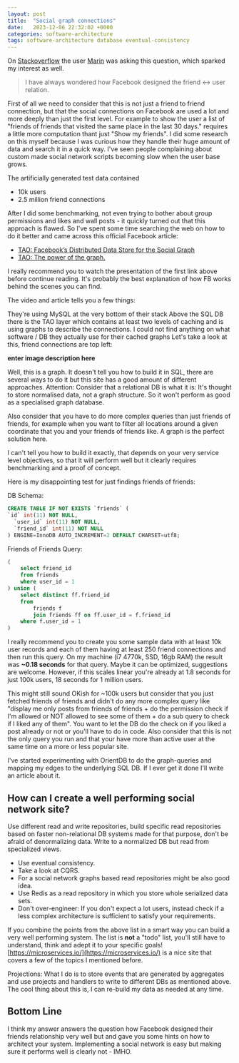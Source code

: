 ```yaml
---
layout: post
title:  "Social graph connections"
date:   2023-12-06 22:32:02 +0000
categories: software-architecture
tags: software-architecture database eventual-consistency
---
```


On [Stackoverflow](https://stackoverflow.com/) the user [Marin](https://stackoverflow.com/users/419730/marin) was asking this question, which sparked my interest as well.

>I have always wondered how Facebook designed the friend <-> user relation.

First of all we need to consider that this is not just a friend to friend connection, but that the social connections on Facebook are used a lot and more deeply than just the first level. For example to show the user a list of "friends of friends that visited the same place in the last 30 days." requires a little more computation thant just "Show my friends". I did some research on this myself because I was curious how they handle their huge amount of data and search it in a quick way. I've seen people complaining about custom made social network scripts becoming slow when the user base grows.

The artificially generated test data contained

* 10k users
* 2.5 million friend connections

After I did some benchmarking, not even trying to bother about group permissions and likes and wall posts - it quickly turned out that this approach is flawed. So I've spent some time searching the web on how to do it better and came across this official Facebook article:

* [TAO: Facebook’s Distributed Data Store for the Social Graph](https://www.usenix.org/conference/atc13/technical-sessions/presentation/bronson)
* [TAO: The power of the graph.](https://www.facebook.com/notes/facebook-engineering/tao-the-power-of-the-graph/10151525983993920)

I really recommend you to watch the presentation of the first link above before continue reading. It's probably the best explanation of how FB works behind the scenes you can find.

The video and article tells you a few things:

They're using MySQL at the very bottom of their stack
Above the SQL DB there is the TAO layer which contains at least two levels of caching and is using graphs to describe the connections.
I could not find anything on what software / DB they actually use for their cached graphs
Let's take a look at this, friend connections are top left:

**enter image description here**

Well, this is a graph. It doesn't tell you how to build it in SQL, there are several ways to do it but this site has a good amount of different approaches. Attention: Consider that a relational DB is what it is: It's thought to store normalised data, not a graph structure. So it won't perform as good as a specialised graph database.

Also consider that you have to do more complex queries than just friends of friends, for example when you want to filter all locations around a given coordinate that you and your friends of friends like. A graph is the perfect solution here.

I can't tell you how to build it exactly, that depends on your very service level objectives, so that it will perform well but it clearly requires benchmarking and a proof of concept.

Here is my disappointing test for just findings friends of friends:

DB Schema:

```sql
CREATE TABLE IF NOT EXISTS `friends` (
`id` int(11) NOT NULL,
  `user_id` int(11) NOT NULL,
  `friend_id` int(11) NOT NULL
) ENGINE=InnoDB AUTO_INCREMENT=2 DEFAULT CHARSET=utf8;
```

Friends of Friends Query:

```sql
(
    select friend_id
    from friends
    where user_id = 1
) union (
    select distinct ff.friend_id
    from
        friends f
        join friends ff on ff.user_id = f.friend_id
    where f.user_id = 1
)
```

I really recommend you to create you some sample data with at least 10k user records and each of them having at least 250 friend connections and then run this query. On my machine (i7 4770k, SSD, 16gb RAM) the result was **~0.18 seconds** for that query. Maybe it can be optimized, suggestions are welcome. However, if this scales linear you're already at 1.8 seconds for just 100k users, 18 seconds for 1 million users.

This might still sound OKish for ~100k users but consider that you just fetched friends of friends and didn't do any more complex query like "display me only posts from friends of friends + do the permission check if I'm allowed or NOT allowed to see some of them + do a sub query to check if I liked any of them". You want to let the DB do the check on if you liked a post already or not or you'll have to do in code. Also consider that this is not the only query you run and that your have more than active user at the same time on a more or less popular site.

I've started experimenting with OrientDB to do the graph-queries and mapping my edges to the underlying SQL DB. If I ever get it done I'll write an article about it.

## How can I create a well performing social network site?

Use different read and write repositories, build specific read repositories based on faster non-relational DB systems made for that purpose, don't be afraid of denormalizing data. Write to a normalized DB but read from specialized views.

* Use eventual consistency.
* Take a look at CQRS.
* For a social network graphs based read repositories might be also good idea.
* Use Redis as a read repository in which you store whole serialized data sets.
* Don't over-engineer: If you don't expect a lot users, instead check if a less complex architecture is sufficient to satisfy your requirements.

If you combine the points from the above list in a smart way you can build a very well performing system. The list is **not** a "todo" list, you'll still have to understand, think and adept it to your specific goals! [https://microservices.io/](https://microservices.io/) is a nice site that covers a few of the topics I mentioned before.

Projections: What I do is to store events that are generated by aggregates and use projects and handlers to write to different DBs as mentioned above. The cool thing about this is, I can re-build my data as needed at any time.

## Bottom Line

I think my answer answers the question how Facebook designed their friends relationship very well but and gave you some hints on how to architect your system. Implementing a social network is easy but making sure it performs well is clearly not - IMHO.
